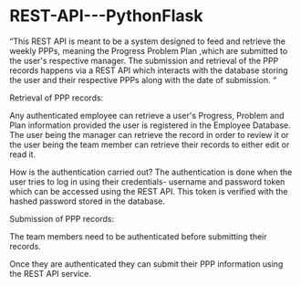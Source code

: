 # REST-API---PythonFlask


“This REST API is meant to be a system designed to feed and retrieve the weekly PPPs, meaning the Progress Problem Plan ,which are submitted to the user's respective manager. The submission and retrieval of the PPP records happens via a REST API which interacts with the database storing the user and their respective PPPs along with the date of submission. “


Retrieval of PPP records:

Any authenticated employee can retrieve a user's Progress, Problem and Plan information provided the user is registered in the Employee Database.
The user being the manager can retrieve the record in order to review it or the user being the team member can retrieve their records to either edit or read it.

How is the authentication carried out?
 The authentication is done when the user tries to log in using their credentials- username and password token which can be accessed using the REST API. This token is verified with the  hashed password stored in the database.

Submission of PPP records:

The team members need to be authenticated before submitting their records.

Once they are authenticated they can submit their PPP information using the REST API service.





